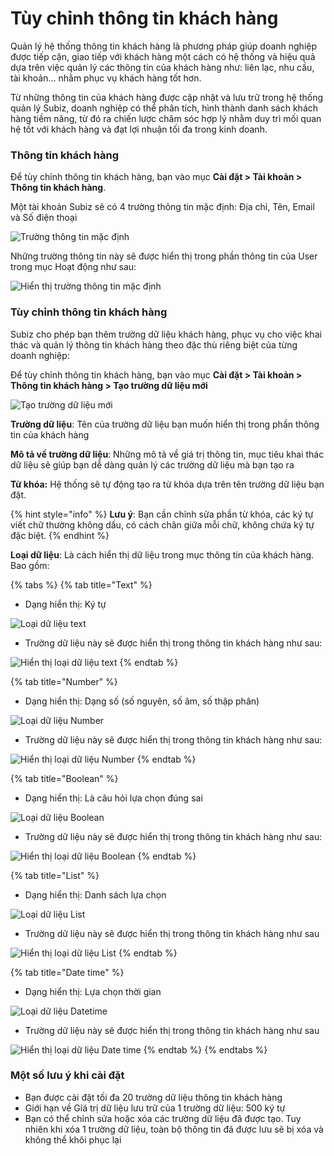 # Tùy chỉnh thông tin khách hàng

Quản lý hệ thống thông tin khách hàng là phương pháp giúp doanh nghiệp được tiếp cận, giao tiếp với khách hàng một cách có hệ thống và hiệu quả dựa trên việc quản lý các thông tin của khách hàng như: liên lạc, nhu cầu, tài khoản… nhằm phục vụ khách hàng tốt hơn.

Từ những thông tin của khách hàng được cập nhật và lưu trữ trong hệ thống quản lý Subiz, doanh nghiệp có thể phân tích, hình thành danh sách khách hàng tiềm năng, từ đó ra chiến lược chăm sóc hợp lý nhằm duy trì mối quan hệ tốt với khách hàng và đạt lợi nhuận tối đa trong kinh doanh.

### Thông tin khách hàng

Để tùy chỉnh thông tin khách hàng, bạn vào mục **Cài đặt &gt; Tài khoản &gt; Thông tin khách hàng**.

Một tài khoản Subiz sẽ có 4 trường thông tin mặc định: Địa chỉ, Tên, Email và Số điện thoại

![Tr&#x1B0;&#x1EDD;ng th&#xF4;ng tin m&#x1EB7;c &#x111;&#x1ECB;nh](../../.gitbook/assets/thong-tin-khach-hang%20%281%29.png)

Những trường thông tin này sẽ được hiển thị trong phần thông tin của User trong mục Hoạt động như sau:

![Hi&#x1EC3;n th&#x1ECB; tr&#x1B0;&#x1EDD;ng th&#xF4;ng tin m&#x1EB7;c &#x111;&#x1ECB;nh](../../.gitbook/assets/hien-thi-thong-tin-khach-hang.png)

### Tùy chỉnh thông tin khách hàng

Subiz cho phép bạn thêm trường dữ liệu khách hàng, phục vụ cho việc khai thác và quản lý thông tin khách hàng theo đặc thù riêng biệt của từng doanh nghiệp:

Để tùy chỉnh thông tin khách hàng, bạn vào mục **Cài đặt &gt; Tài khoản &gt; Thông tin khách hàng &gt; Tạo trường dữ liệu mới**

![T&#x1EA1;o tr&#x1B0;&#x1EDD;ng d&#x1EEF; li&#x1EC7;u m&#x1EDB;i](../../.gitbook/assets/loai-du-lieu.png)

**Trường dữ liệu**: Tên của trường dữ liệu bạn muốn hiển thị trong phần thông tin của khách hàng

**Mô tả về trường dữ liệu**:  Những mô tả về giá trị thông tin, mục tiêu khai thác dữ liệu sẽ giúp bạn dễ dàng quản lý các trường dữ liệu mà bạn tạo ra

**Từ khóa:** Hệ thống sẽ tự động tạo ra từ khóa dựa trên tên trường dữ liệu bạn đặt. 

{% hint style="info" %}
**Lưu ý**: Bạn cần chỉnh sửa phần từ khóa, các ký tự viết chữ thường không dấu, có cách chân giữa mỗi chữ, không chứa ký tự đặc biệt.
{% endhint %}

**Loại dữ liệu**: Là cách hiển thị dữ liệu trong mục thông tin của khách hàng. Bao gồm:

{% tabs %}
{% tab title="Text" %}
* Dạng hiển thị: Ký tự

![Lo&#x1EA1;i d&#x1EEF; li&#x1EC7;u text](../../.gitbook/assets/thong-tin-khach-hang_text.png)

* Trường dữ liệu này sẽ được hiển thị trong thông tin khách hàng  như sau:

![Hi&#x1EC3;n th&#x1ECB; lo&#x1EA1;i d&#x1EEF; li&#x1EC7;u text](../../.gitbook/assets/thong-tin-khach-hang_text-1.png)
{% endtab %}

{% tab title="Number" %}
* Dạng hiển thị: Dạng số \(số nguyên, số âm, số thập phân\)

![Lo&#x1EA1;i d&#x1EEF; li&#x1EC7;u Number](../../.gitbook/assets/thong-tin-khach-hang_-number_1%20%281%29.png)

* Trường dữ liệu này sẽ được hiển thị trong thông tin khách hàng  như sau:

![Hi&#x1EC3;n th&#x1ECB; lo&#x1EA1;i d&#x1EEF; li&#x1EC7;u Number](../../.gitbook/assets/thong-tin-khach-hang_-number%20%281%29.png)
{% endtab %}

{% tab title="Boolean" %}
* Dạng hiển thị: Là câu hỏi lựa chọn đúng sai

![Lo&#x1EA1;i d&#x1EEF; li&#x1EC7;u Boolean](../../.gitbook/assets/thong-tin-khach-hang_boolean.png)

* Trường dữ liệu này sẽ được hiển thị trong thông tin khách hàng  như sau:

![Hi&#x1EC3;n th&#x1ECB; lo&#x1EA1;i d&#x1EEF; li&#x1EC7;u Boolean](../../.gitbook/assets/thong-tin-khach-hang_boolean-1.png)
{% endtab %}

{% tab title="List" %}
* Dạng hiển thị: Danh sách lựa chọn

![Lo&#x1EA1;i d&#x1EEF; li&#x1EC7;u List](../../.gitbook/assets/thong-tin-khach-hang_-list.png)

* Trường dữ liệu này sẽ được hiển thị trong thông tin khách hàng  như sau

![Hi&#x1EC3;n th&#x1ECB; lo&#x1EA1;i d&#x1EEF; li&#x1EC7;u List](../../.gitbook/assets/thong-tin-khach-hang_-list-1%20%281%29.png)
{% endtab %}

{% tab title="Date time" %}
* Dạng hiển thị:  Lựa chọn thời gian

![Lo&#x1EA1;i d&#x1EEF; li&#x1EC7;u Datetime](../../.gitbook/assets/thong-tin-khach-hang_datetime.png)

* Trường dữ liệu này sẽ được hiển thị trong thông tin khách hàng  như sau

![Hi&#x1EC3;n th&#x1ECB; lo&#x1EA1;i d&#x1EEF; li&#x1EC7;u Date time](../../.gitbook/assets/datet-time.png)
{% endtab %}
{% endtabs %}

### Một số lưu ý khi cài đặt

* Bạn được cài đặt tối đa 20 trường dữ liệu thông tin khách hàng
* Giới hạn về Giá trị dữ liệu lưu trữ của 1 trường dữ liệu: 500 ký tự
* Bạn có thể chỉnh sửa hoặc xóa các trường dữ liệu đã được tạo. Tuy nhiên khi xóa 1 trường dữ liệu, toàn bộ thông tin đã được lưu sẽ bị xóa và không thể khôi phục lại 



